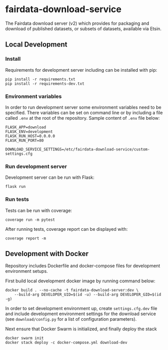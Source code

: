 # fairdata-download-service

The Fairdata download server (v2) which provides for packaging and download of
published datasets, or subsets of datasets, available via Etsin.

## Local Development

### Install

Requirements for development server including can be installed with pip:

```
pip install -r requirements.txt
pip install -r requirements-dev.txt
```

### Environment variables

In order to run development server some environment variables need to be
specified. There variables can be set on command line or by including a file
called `.env` at the root of the repository. Sample content of `.env` file
below:

```
FLASK_APP=download
FLASK_ENV=development
FLASK_RUN_HOST=0.0.0.0
FLASK_RUN_PORT=80

DOWNLOAD_SERVICE_SETTINGS=/etc/fairdata-download-service/custom-settings.cfg
```

### Run development server

Development server can be run with Flask:

```
flask run
```

### Run tests

Tests can be run with coverage:

```
coverage run -m pytest
```

After running tests, coverage report can be displayed with:

```
coverage report -m
```

## Development with Docker

Repository includes Dockerfile and docker-compose files for development
environment setups.

First build local development docker image by running command below:
```
docker build . --no-cache -t fairdata-download-server:dev \
    --build-arg DEVELOPER_UID=$(id -u) --build-arg DEVELOPER_GID=$(id -g)
```

In order to set development environment up, create `settings.cfg.dev` file and
include development environment settings for the download service (see
`download/config.py` for a list of configuration parameters).

Next ensure that Docker Swarm is initialized, and finally deploy the stack
```
docker swarm init
docker stack deploy -c docker-compose.yml download-dev
```
